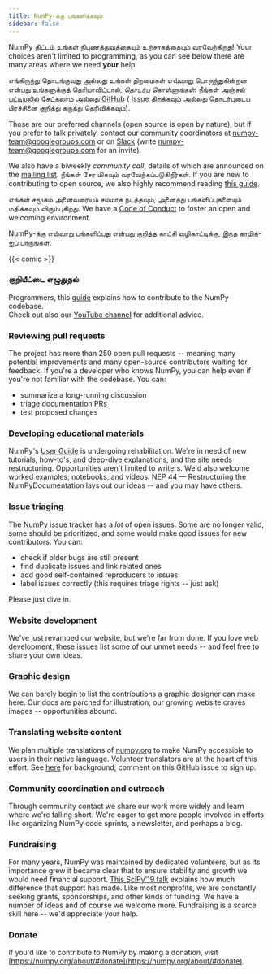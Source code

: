 ```yaml
---
title: NumPy-க்கு பங்களிக்கவும்
sidebar: false
---
```


NumPy திட்டம் உங்கள் நிபுணத்துவத்தையும் உற்சாகத்தையும் வரவேற்கிறது!
Your choices aren't limited to programming, as you can
see below there are many areas where we need **your** help.

எங்கிருந்து தொடங்குவது அல்லது உங்கள் திறமைகள் எவ்வாறு பொருந்துகின்றன என்பது உங்களுக்குத் தெரியாவிட்டால், _தொடர்பு கொள்ளுங்கள்!_ நீங்கள் [அஞ்சல் பட்டியலில்](https://mail.python.org/mailman/listinfo/numpy-discussion) கேட்கலாம் அல்லது [GitHub](http://github.com/numpy/numpy) ( [Issue](https://github.com/numpy/numpy/issues) திறக்கவும் அல்லது தொடர்புடைய பிரச்சினை குறித்து கருத்து தெரிவிக்கவும்).

Those are our preferred channels (open source is open by nature), but if you prefer to talk privately, contact our community coordinators at <numpy-team@googlegroups.com> or on [Slack](https://numpy-team.slack.com) (write  <numpy-team@googlegroups.com> for an invite).

We also have a biweekly _community call_, details of which are announced on
the [mailing list](https://mail.python.org/mailman/listinfo/numpy-discussion).
நீங்கள் சேர மிகவும் வரவேற்கப்படுகிறீர்கள்.
If you are new to contributing to open source, we also highly recommend reading
[this guide](https://opensource.guide/how-to-contribute/).

எங்கள் சமூகம் அனைவரையும் சமமாக நடத்தவும், அனைத்து பங்களிப்புகளையும் மதிக்கவும் விரும்புகிறது. We have a [Code of Conduct](/code-of-conduct) to foster an open
and welcoming environment.

NumPy-க்கு எவ்வாறு பங்களிப்பது என்பது குறித்த காட்சி வழிகாட்டிக்கு, இந்த [காமிக்](https://heyzine.com/flip-book/3e66a13901.html)-ஐப் பாருங்கள்.

{{< comic >}}

### குறியீட்டை எழுதுதல்

Programmers, this
[guide](https://numpy.org/devdocs/dev/index.html#development-process-summary)
explains how to contribute to the NumPy codebase. <br>Check out also our [YouTube channel](https://www.youtube.com/playlist?list=PLCK6zCrcN3GXBUUzDr9L4__LnXZVtaIzS) for additional advice.

### Reviewing pull requests

The project has more than 250 open pull requests -- meaning many potential
improvements and many open-source contributors waiting for feedback. If you're
a developer who knows NumPy, you can help even if you're not familiar with the
codebase. You can:

- summarize a long-running discussion
- triage documentation PRs
- test proposed changes

### Developing educational materials

NumPy's [User Guide](https://numpy.org/devdocs) is undergoing rehabilitation.
We're in need of new tutorials, how-to's, and deep-dive explanations, and the
site needs restructuring. Opportunities aren't limited to writers. We'd also
welcome worked examples, notebooks, and videos. NEP 44 — Restructuring the
NumPyDocumentation
lays out our ideas -- and you may have others.

### Issue triaging

The [NumPy issue tracker](https://github.com/numpy/numpy/issues) has a _lot_
of open issues. Some are no longer valid, some should be prioritized, and some
would make good issues for new contributors.  You can:

- check if older bugs are still present
- find duplicate issues and link related ones
- add good self-contained reproducers to issues
- label issues correctly (this requires triage rights -- just ask)

Please just dive in.

### Website development

We've just revamped our website, but we're far from done. If you love web
development, these
[issues](https://github.com/numpy/numpy.org/issues?q=is%3Aissue+is%3Aopen+label%3Adesign)
list some of our unmet needs -- and feel free to share your own ideas.

### Graphic design

We can barely begin to list the contributions a graphic designer can make here.
Our docs are parched for illustration; our growing website craves images --
opportunities abound.

### Translating website content

We plan multiple translations of [numpy.org](https://numpy.org) to make NumPy
accessible to users in their native language. Volunteer translators are at the heart
of this effort.  See
[here](https://numpy.org/neps/nep-0028-website-redesign.html#translation-multilingual-i18n)
for background; comment on this GitHub
issue to sign up.

### Community coordination and outreach

Through community contact we share our work more widely and learn where we're
falling short. We're eager to get more people involved in efforts like organizing NumPy code
sprints, a newsletter, and perhaps a blog.

### Fundraising

For many years, NumPy was maintained by dedicated volunteers, but as its importance grew it
became clear that to ensure stability and growth we would need financial support.
[This SciPy'19 talk](https://www.youtube.com/watch?v=dBTJD_FDVjU) explains how much difference
that support has made. Like most nonprofits, we are constantly seeking grants, sponsorships,
and other kinds of funding. We have a number of ideas and of course we welcome more.
Fundraising is a scarce skill here -- we'd appreciate your help.

### Donate

If you'd like to contribute to NumPy by making a donation, visit [https://numpy.org/about/#donate](https://numpy.org/about/#donate).


